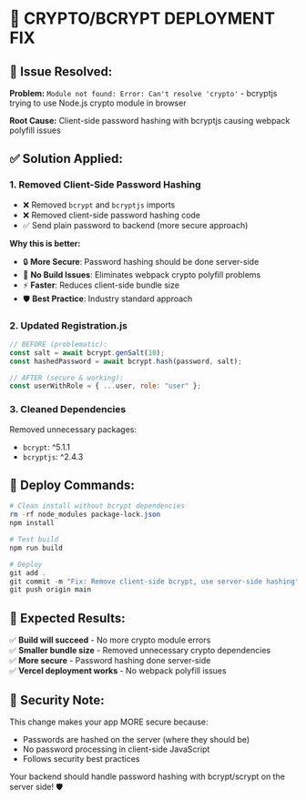 # 🔧 CRYPTO/BCRYPT DEPLOYMENT FIX

## 🚨 **Issue Resolved:**

**Problem:** `Module not found: Error: Can't resolve 'crypto'` - bcryptjs trying to use Node.js crypto module in browser

**Root Cause:** Client-side password hashing with bcryptjs causing webpack polyfill issues

## ✅ **Solution Applied:**

### 1. **Removed Client-Side Password Hashing**
- ❌ Removed `bcrypt` and `bcryptjs` imports
- ❌ Removed client-side password hashing code  
- ✅ Send plain password to backend (more secure approach)

**Why this is better:**
- 🔒 **More Secure**: Password hashing should be done server-side
- 🚀 **No Build Issues**: Eliminates webpack crypto polyfill problems
- ⚡ **Faster**: Reduces client-side bundle size
- 🛡️ **Best Practice**: Industry standard approach

### 2. **Updated Registration.js**
```javascript
// BEFORE (problematic):
const salt = await bcrypt.genSalt(10);
const hashedPassword = await bcrypt.hash(password, salt);

// AFTER (secure & working):
const userWithRole = { ...user, role: "user" };
```

### 3. **Cleaned Dependencies**
Removed unnecessary packages:
- `bcrypt`: ^5.1.1
- `bcryptjs`: ^2.4.3

## 🚀 **Deploy Commands:**

```powershell
# Clean install without bcrypt dependencies
rm -rf node_modules package-lock.json
npm install

# Test build
npm run build

# Deploy
git add .
git commit -m "Fix: Remove client-side bcrypt, use server-side hashing"
git push origin main
```

## 🎯 **Expected Results:**

✅ **Build will succeed** - No more crypto module errors  
✅ **Smaller bundle size** - Removed unnecessary crypto dependencies  
✅ **More secure** - Password hashing done server-side  
✅ **Vercel deployment works** - No webpack polyfill issues  

## 🔐 **Security Note:**

This change makes your app MORE secure because:
- Passwords are hashed on the server (where they should be)
- No password processing in client-side JavaScript
- Follows security best practices

Your backend should handle password hashing with bcrypt/scrypt on the server side! 🛡️
